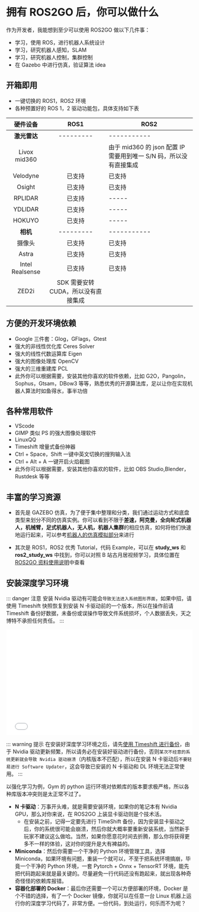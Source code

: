 # 拥有 ROS2GO 后，你可以做什么

作为开发者，我能想到至少可以使用 ROS2GO 做以下几件事：
- 学习，使用 ROS，进行机器人系统设计
- 学习，研究机器人感知，SLAM
- 学习，研究机器人控制，集群控制
- 在 Gazebo 中进行仿真，验证算法 idea

## 开箱即用
  - 一键切换的 ROS1，ROS2 环境
  - 各种预置好的 ROS 1，2 驱动功能包，具体支持如下表

| 硬件设备 | ROS1 | ROS2 |
| :---: | :---: | ---- |
| **激光雷达** | --------- | ----------- |
| Livox mid360 |  | 由于 mid360 的 json 配置 IP 需要用到唯一 S/N 码，所以没有直接集成 |
| Velodyne | 已支持 | 已支持 |
|  Osight | 已支持 | 已支持 |
| RPLIDAR | 已支持 | ----- |
| YDLIDAR | 已支持 | ----- |
| HOKUYO  | 已支持 | ----- |
| **相机** | --------- | ----------- |
| 摄像头 | 已支持 | 已支持 |
| Astra | 已支持 | 已支持 |
| Intel Realsense | 已支持 | 已支持 |
| ZED2i | SDK 需要安转 CUDA，所以没有直接集成 |  |
  

## 方便的开发环境依赖
  - Google 三件套：Glog，GFlags，Gtest
  - 强大的非线性优化库 Ceres Solver
  - 强大的线性代数运算库 Eigen
  - 强大的图像处理库 OpenCV
  - 强大的三维重建库 PCL
  - 此外你可以根据需要，安装其他你喜欢的软件依赖，比如 G2O，Pangolin，Sophus，Gtsam，DBow3 等等，熟悉优秀的开源算法库，足以让你在实现机器人算法时如鱼得水，事半功倍

## 各种常用软件
  - VScode
  - GIMP 类似 PS 的强大图像处理软件
  - LinuxQQ
  - Timeshift 增量式备份神器
  - Ctrl + Space，Shift 一键中英文切换的搜狗输入法
  - Ctrl + Alt + A 一键开启火焰截图
  - 此外你可以根据需要，安装其他你喜欢的软件，比如 OBS Studio,Blender，Rustdesk 等等

## 丰富的学习资源
  - 首先是 GAZEBO 仿真，为了便于集中整理和分类，我们通过运动方式和底盘类型来划分不同的仿真实例。你可以看到不限于**差速，阿克曼，全向轮式机器人，机械臂，足式机器人，无人机，机器人集群**的相应仿真，如何将他们快速地运行起来，可以参考[机器人的仿真模拟部分](/simulation/)来进行

  - 其次是 ROS1，ROS2 优秀 Tutorial，代码 Example，可以在 **study_ws** 和 **ros2_study_ws** 中找到，你可以对照 B 站古月居视频学习，具体位置在[ROS2GO 资料使用说明](/basic/ros/ros2go-data-brief.md)中查看

## 安装深度学习环境

::: danger 注意
安装 Nvidia 驱动有可能会`导致无法进入系统图形界面`，如果中招，请使用 Timeshift 快照恢复到安装 N 卡驱动前的一个版本，所以在操作前请 Timeshift 备份好数据，未备份或误操作导致文件系统损坏，个人数据丢失，天之博特不承担任何责任。
:::

<div style="position: relative; padding-bottom: 56.25%; height: 0;">
  <iframe src="//player.bilibili.com/player.html?aid=865330024&bvid=BV1h54y137QU&cid=1033265813&page=1&autoplay=0" frameborder="no" scrolling="no" 
    style="position: absolute; top: 0; left: 0; width: 100%; height: 100%;"></iframe>
</div>

::: warning 提示
在安装好深度学习环境之后，请先[使用 Timeshift 进行备份](https://docs.tianbot.com/ros2go/guide/how-to-backup-by-timeshift.html#create-backup)，由于 Nvidia 驱动更新频繁，所以请务必在安装好驱动进行备份，否则`某次不经意的系统更新就会导致 Nvidia 驱动崩溃`（内核版本不匹配），所以在安装 N 卡驱动后`不要轻易进行 Software Updater`，这会导致已安装的 N 卡驱动和 DL 环境无法正常使用。
:::

以强化学习为例，Gym 的 python 运行环境对依赖库的版本要求极严格，所以各种库版本冲突则是太正常不过了。

- **N 卡驱动**：万事开头难，就是需要安装环境，如果你的笔记本有 Nvidia GPU，那么对你来说，在 ROS2GO 上装显卡驱动则是个技术活。
  - 在安装之前，记得一定要先进行 TimeShift 备份，因为安装显卡驱动之后，你的系统很可能会崩溃，然后你就大概率要重新安装系统，当然新手玩家不建议这么做哈。当然，如果你愿意花时间去折腾，那么你将获得更多不一样的体验，这对你的提升是大有裨益的。
- **Miniconda**：然后你需要一个干净的 Python 环境管理工具，选择 Miniconda，如果环境有问题，重装一个就可以，不至于把系统环境搞崩，毕竟一个干净的 Python 环境，一套 Pytorch + Onnx + TensorRT 环境，能先把代码跑起来就是最关键的。尽量避免一行代码还没有跑起来，就出现各种奇奇怪怪的依赖库报错。
- **容器化部署的 Docker**：最后你还需要一个可以方便部署的环境，Docker 是个不错的选择，有了一个 Docker 镜像，你就可以在任意一台 Linux 机器上运行你的深度学习代码了，非常方便。一份代码，到处运行，何乐而不为呢？
